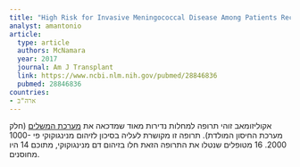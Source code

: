 ```yaml
---
title: "High Risk for Invasive Meningococcal Disease Among Patients Receiving Eculizumab (Soliris) Despite Receipt of Meningococcal Vaccine"
analyst: amantonio
article:
  type: article
  authors: McNamara
  year: 2017
  journal: Am J Transplant
  link: https://www.ncbi.nlm.nih.gov/pubmed/28846836
  pubmed: 28846836
countries:
- ארה"ב
---
```


אקוליזומאב זוהי תרופה למחלות נדירות מאוד שמדכאה את [מערכת המשלים](https://he.wikipedia.org/wiki/מערכת_המשלים) (חלק מערכת החיסון המולדת). תרופה זו מקושרת לעליה בסיכון לזיהום מנינגוקוקי פי 1000-2000. 16 מטופלים שנטלו את התרופה הזאת חלו בזיהום דם מנינגוקוקי, מתוכם 14 היו מחוסנים.

